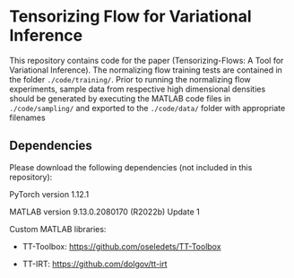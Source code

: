 # Tensorizing Flow for Variational Inference

This repository contains code for the paper (Tensorizing-Flows: A Tool for Variational Inference). The normalizing flow training tests are contained in the folder `./code/training/`. Prior to running the normalizing flow experiments, sample data from respective high dimensional densities should be generated by executing the MATLAB code files in `./code/sampling/` and exported to the `./code/data/` folder with appropriate filenames

Dependencies
---
Please download the following dependencies (not included in this repository):

PyTorch version 1.12.1

MATLAB version 9.13.0.2080170 (R2022b) Update 1

Custom MATLAB libraries:

* TT-Toolbox: https://github.com/oseledets/TT-Toolbox

* TT-IRT: https://github.com/dolgov/tt-irt

